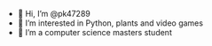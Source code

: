 - 👋 Hi, I’m @pk47289
- 👀 I’m interested in Python, plants and video games
- 🌱 I’m a computer science masters student
